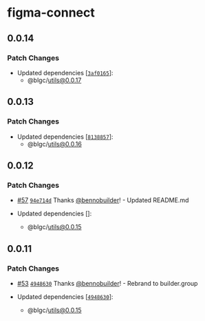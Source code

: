 # figma-connect

## 0.0.14

### Patch Changes

- Updated dependencies [[`3af0165`](https://github.com/builder-group/community/commit/3af0165843a03c051520ae35a15d5d76b874f804)]:
  - @blgc/utils@0.0.17

## 0.0.13

### Patch Changes

- Updated dependencies [[`8138857`](https://github.com/builder-group/community/commit/8138857cd8a4b1a67153fd33938f9cd559476ec1)]:
  - @blgc/utils@0.0.16

## 0.0.12

### Patch Changes

- [#57](https://github.com/builder-group/community/pull/57) [`94e714d`](https://github.com/builder-group/community/commit/94e714d7fed58b42fa9cd90eaac3c0970c844acc) Thanks [@bennobuilder](https://github.com/bennobuilder)! - Updated README.md

- Updated dependencies []:
  - @blgc/utils@0.0.15

## 0.0.11

### Patch Changes

- [#53](https://github.com/builder-group/community/pull/53) [`4948630`](https://github.com/builder-group/community/commit/49486304d29e85d9c1f065e0e71bf786e67a23af) Thanks [@bennobuilder](https://github.com/bennobuilder)! - Rebrand to builder.group

- Updated dependencies [[`4948630`](https://github.com/builder-group/community/commit/49486304d29e85d9c1f065e0e71bf786e67a23af)]:
  - @blgc/utils@0.0.15
